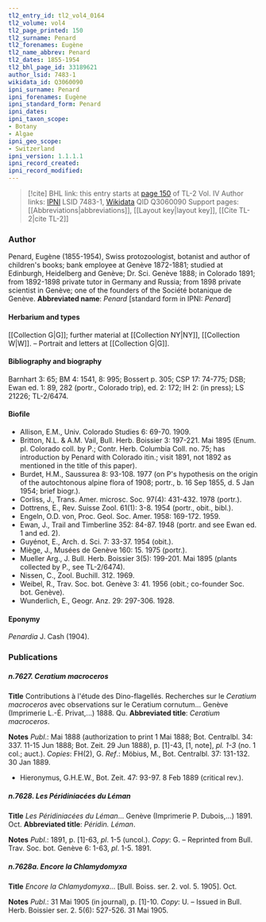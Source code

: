 ```yaml
---
tl2_entry_id: tl2_vol4_0164
tl2_volume: vol4
tl2_page_printed: 150
tl2_surname: Penard
tl2_forenames: Eugène
tl2_name_abbrev: Penard
tl2_dates: 1855-1954
tl2_bhl_page_id: 33189621
author_lsid: 7483-1
wikidata_id: Q3060090
ipni_surname: Penard
ipni_forenames: Eugène
ipni_standard_form: Penard
ipni_dates: 
ipni_taxon_scope: 
- Botany
- Algae
ipni_geo_scope: 
- Switzerland
ipni_version: 1.1.1.1
ipni_record_created: 
ipni_record_modified:
---
```


> [!cite] BHL link: this entry starts at [page 150](https://www.biodiversitylibrary.org/page/33189621) of TL-2 Vol. IV
> Author links: [IPNI](https://www.ipni.org/a/7483-1) LSID 7483-1, [Wikidata](https://www.wikidata.org/wiki/Q3060090) QID Q3060090
> Support pages: [[Abbreviations|abbreviations]], [[Layout key|layout key]], [[Cite TL-2|cite TL-2]]

### Author

Penard, Eugène (1855-1954), Swiss protozoologist, botanist and author of children's books; bank employee at Genève 1872-1881; studied at Edinburgh, Heidelberg and Genève; Dr. Sci. Genève 1888; in Colorado 1891; from 1892-1898 private tutor in Germany and Russia; from 1898 private scientist in Genève; one of the founders of the Société botanique de Genève. 
**Abbreviated name**: *Penard* \[standard form in IPNI: *Penard*\]

#### Herbarium and types

[[Collection G|G]]; further material at [[Collection NY|NY]], [[Collection W|W]]. – Portrait and letters at [[Collection G|G]].

#### Bibliography and biography

Barnhart 3: 65; BM 4: 1541, 8: 995; Bossert p. 305; CSP 17: 74-775; DSB; Ewan ed. 1: 89, 282 (portr., Colorado trip), ed. 2: 172; IH 2: (in press); LS 21226; TL-2/6474.

#### Biofile

- Allison, E.M., Univ. Colorado Studies 6: 69-70. 1909.
- Britton, N.L. & A.M. Vail, Bull. Herb. Boissier 3: 197-221. Mai 1895 (Enum. pl. Colorado coll. by P.; Contr. Herb. Columbia Coll. no. 75; has introduction by Penard with Colorado itin.; visit 1891, not 1892 as mentioned in the title of this paper).
- Burdet, H.M., Saussurea 8: 93-108. 1977 (on P's hypothesis on the origin of the autochtonous alpine flora of 1908; portr., b. 16 Sep 1855, d. 5 Jan 1954; brief biogr.).
- Corliss, J., Trans. Amer. microsc. Soc. 97(4): 431-432. 1978 (portr.).
- Dottrens, E., Rev. Suisse Zool. 61(1): 3-8. 1954 (portr., obit., bibl.).
- Engeln, O.D. von, Proc. Geol. Soc. Amer. 1958: 169-172. 1959.
- Ewan, J., Trail and Timberline 352: 84-87. 1948 (portr. and see Ewan ed. 1 and ed. 2).
- Guyénot, E., Arch. d. Sci. 7: 33-37. 1954 (obit.).
- Miège, J., Musées de Genève 160: 15. 1975 (portr.).
- Mueller Arg., J. Bull. Herb. Boissier 3(5): 199-201. Mai 1895 (plants collected by P., see TL-2/6474).
- Nissen, C., Zool. Buchill. 312. 1969.
- Weibel, R., Trav. Soc. bot. Genève 3: 41. 1956 (obit.; co-founder Soc. bot. Genève).
- Wunderlich, E., Geogr. Anz. 29: 297-306. 1928.

#### Eponymy

*Penardia* J. Cash (1904).

### Publications

##### n.7627. Ceratium macroceros

**Title**
Contributions à l'étude des Dino-flagellés. Recherches sur le *Ceratium macroceros* avec observations sur le Ceratium cornutum... Genève (Imprimerie L.-É. Privat,...) 1888. Qu.
**Abbreviated title**: *Ceratium macroceros*.

**Notes**
*Publ*.: Mai 1888 (authorization to print 1 Mai 1888; Bot. Centralbl. 34: 337. 11-15 Jun 1888; Bot. Zeit. 29 Jun 1888), p. \[1\]-43, \[1, note\], *pl. 1-3* (no. 1 col.; auct.). *Copies*: FH(2), G.
*Ref*.: Möbius, M., Bot. Centralbl. 37: 131-132. 30 Jan 1889.
- Hieronymus, G.H.E.W., Bot. Zeit. 47: 93-97. 8 Feb 1889 (critical rev.).

##### n.7628. Les Péridiniacées du Léman

**Title**
*Les Péridiniacées du Léman*... Genève (Imprimerie P. Dubois,...) 1891. Oct.
**Abbreviated title**: *Péridin. Léman*.

**Notes**
*Publ*.: 1891, p. \[1\]-63, *pl*. 1-5 (uncol.). *Copy*: G. – Reprinted from Bull. Trav. Soc. bot. Genève 6: 1-63, *pl*. 1-5. 1891.

##### n.7628a. Encore la Chlamydomyxa

**Title**
*Encore la Chlamydomyxa*... \[Bull. Boiss. ser. 2. vol. 5. 1905\]. Oct.

**Notes**
*Publ*.: 31 Mai 1905 (in journal), p. \[1\]-10. *Copy*: U. – Issued in Bull. Herb. Boissier ser. 2. 5(6): 527-526. 31 Mai 1905.

